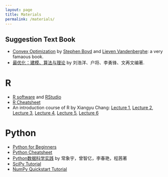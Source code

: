 ```yaml
---
layout: page
title: Materials
permalink: /materials/
---
```


## Suggestion Text Book

- [Convex Optimization](https://stanford.edu/~boyd/cvxbook/bv_cvxbook.pdf) by [Stephen Boyd](http://www.stanford.edu/~boyd/) and [Lieven Vandenberghe](http://www.ee.ucla.edu/~vandenbe/): a very famaous book.
- [最优化：建模、算法与理论](http://bicmr.pku.edu.cn/~wenzw/optbook/opt1.pdf) by 刘浩洋、户将、李勇锋、文再文编著.

# R 

- [R software](https://www.r-project.org/) and [RStudio](https://www.rstudio.com/)
- [R Cheatsheet](https://www.rstudio.com/resources/cheatsheets/)
- An introduction course of R by Xiangyu Chang: [Lecture 1](http://xiangyuchang.github.io/R2018/lecture1.html), [Lecture 2](http://xiangyuchang.github.io/R2018/lecture2.html), [Lecture 3](http://xiangyuchang.github.io/R2018/lecture3.html), [Lecture 4](http://xiangyuchang.github.io/R2018/lecture4.html), [Lecture 5](http://xiangyuchang.github.io/R2018/lecture5.html), [Lecture 6](http://xiangyuchang.github.io/R2018/lecture6.html) 

# Python

- [Python for Beginners](https://www.python.org/about/gettingstarted/)
- [Python Cheatsheet](https://www.datacamp.com/community/data-science-cheatsheets)
- [Python数据科学实践](https://item.jd.com/12899568.html) by 常象宇，曾智亿，李春艳，程茜著
- [SciPy Tutorial](https://docs.scipy.org/doc/scipy-1.2.0/reference/tutorial/)
- [NumPy Quickstart Tutorial](https://docs.scipy.org/doc/numpy-1.15.4/user/quickstart.html)


